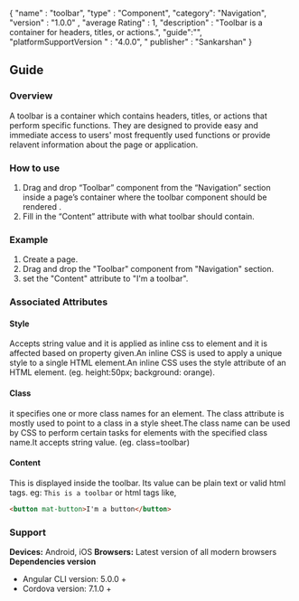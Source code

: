 {
  "name" : "toolbar",
  "type" : "Component",
  "category": "Navigation",
  "version" : "1.0.0" ,
  "average Rating" : 1,
  "description" : "Toolbar is a container for headers, titles, or actions.",
    "guide":"",
   "platformSupportVersion " : "4.0.0",
  " publisher" : "Sankarshan"
}


## Guide
### Overview
A toolbar is a container which contains headers, titles, or actions that perform specific functions. They are designed to provide easy and immediate access to users' most frequently used functions or provide relavent information about the page or application.

### How to use
1. Drag and drop “Toolbar” component from the “Navigation” section inside a page’s container where the toolbar component should be rendered .
2. Fill in the “Content” attribute with what toolbar should contain.


### Example
1. Create a page.
2. Drag and drop the "Toolbar" component from "Navigation" section.
3. set the "Content" attribute to "I'm a toolbar".

### Associated Attributes
#### Style
Accepts string value and it is applied as inline css to element and it is affected based on property given.An inline CSS is used to apply a unique style to a single HTML element.An inline CSS uses the style attribute of an HTML element.
(eg. height:50px; background: orange).

#### Class
it specifies one or more class names for an element. The class attribute is mostly used to point to a class in a style sheet.The class name can be used by CSS to perform certain tasks for elements with the specified class name.It accepts string value. (eg. class=toolbar)

#### Content
This is displayed inside the toolbar. Its value can be plain text or valid html tags.
eg: 
```This is a toolbar```
or
html tags like,
```html
<button mat-button>I'm a button</button>
```

### Support
**Devices:** Android, iOS
**Browsers:**  Latest version of all modern browsers
**Dependencies version** 
- Angular CLI version: 5.0.0 + 
- Cordova version: 7.1.0 +
